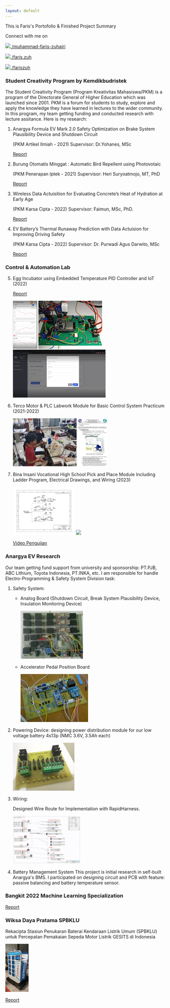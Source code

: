 ```yaml
---
layout: default
---
```

This is Faris's Portofolio & Finished Project Summary

Connect with me on

[<img src="https://content.linkedin.com/content/dam/me/business/en-us/amp/brand-site/v2/bg/LI-Logo.svg.original.svg" height="15"> /muhammad-faris-zuhairi](https://www.linkedin.com/in/muhammad-faris-zuhairi/)

[<img src="https://icon-library.com/images/instagram-small-icon/instagram-small-icon-12.jpg" height="15"> /faris.zuh](https://www.instagram.com/faris.zuh)

[<img src="https://cdn-icons-png.flaticon.com/256/25/25231.png" height=15> /fariszuh](https://github.com/fariszuh)

### Student Creativity Program by Kemdikbudristek
The Student Creativity Program (Program Kreativitas Mahasiswa/PKM) is a program of the Directorate General of Higher Education which was launched since 2001. 
PKM is a forum for students to study, explore and apply the knowledge they have learned in lectures to the wider community. 
In this program, my team getting funding and conducted research with lecture assitance. Here is my research:

1. Anargya Formula EV Mark 2.0 Safety Optimization on Brake System Plausibility Device and Shutdown Circuit

   (PKM Artikel Ilmiah - 2021) Supervisor: Dr.Yohanes, MSc 

   [Report](https://drive.google.com/file/d/1PhQYCqx3cNga5Bwk_2d478ZDWCQRFaYB/view?usp=sharing)

2. Burung Otomatis Minggat : Automatic Bird Repellent using Photovotaic 

    (PKM Penerapan Iptek - 2021) Supervisor: Heri Suryoatmojo, MT, PhD 

   [Report](https://drive.google.com/file/d/15jkfmGeAhg7mg9Sp4R30zkXuUmjkQNLm/view?usp=sharing)
   
3. Wireless Data Actuisition for Evaluating Concrete’s Heat of Hydration at Early Age

   (PKM Karsa Cipta - 2022) Supervisor: Faimun, MSc, PhD.

   [Report](https://drive.google.com/file/d/1brUnFBLFZpmZgZQtYiCr3HEU-Bk7r-g5/view?usp=sharing)

4. EV Battery’s Thermal Runaway Prediction with Data Actuision for Improving Driving Safety

    (PKM Karsa Cipta - 2022) Supervisor: Dr. Purwadi Agus Darwito, MSc

   [Report](https://drive.google.com/file/d/1ePBxKaZzkfORwJIkUyPjxptszIlHnDDB/view?usp=sharing)

### Control & Automation Lab

5. Egg Incubator using Embedded Temperature PID Controller and IoT (2022) 

   [Report](https://drive.google.com/file/d/1-dwvOXYnXfp4yo8YYwyItHiJ5cvomVyj/view?usp=sharing)
   
   <img src="img_10.png" height="150">
   <img src="img_11.png" height="150">
   <img src="img_12.png" height="150">

6. Terco Motor & PLC Labwork Module for Basic Control System Practicum (2021-2022)

   <img src="Portofolio/LKO Modul DSP.jpg" height="150">
   <img src="img_13.png" height="150">

7. Bina Insani Vocational High School Pick and Place Module Including Ladder Program, Electrical Drawings, and Wiring (2023)

   <img src="img_9.png" height="150">
   <img src="Portofolio/SKUBI Serah Terima.jpg" height="150">
   
   [Video Pengujian](https://youtu.be/rrkpYw3nQpU?si=PWYrqeH3i1iGD9lV)

### Anargya EV Research
Our team getting fund support from university and sponsorship: PT.PJB, ABC Lithium, Toyota Indonesia, PT.INKA, etc.
I am responsible for handle Electro-Programming & Safety System Division task:
1. Safety System:
   
   * Analog Board (Shutdown Circuit, Break System Plausibility Device, Insulation Monitoring Device)
     
      <img src=img_5.png height=150>
     
   * Accelerator Pedal Position Board
   
      <img src="img_8.png" height="150">

 
2. Powering Device: designing power distribution module for our low voltage battery 4s13p (NMC 3.6V, 3.5Ah each)
   
   <img src="img_7.png" height="150">

3. Wiring:

   Designed Wire Route for Implementation with RapidHarness.

   <img src=img_6.png height=150>

4. Battery Management System
   This project is initial research in self-built Anargya's BMS. I participated on designing circuit and PCB with feature:
   passive balancing and battery temperature sensor.

### Bangkit 2022 Machine Learning Specialization
[Report](https://docs.google.com/presentation/d/1r7WTBCHRCI2BNKevAhDl_rngdYhQRUjK/edit?usp=sharing&ouid=106161345376668057829&rtpof=true&sd=true)

### Wiksa Daya Pratama SPBKLU
Rekacipta Stasiun Penukaran Baterai Kendaraan Listrik Umum (SPBKLU)
untuk Percepatan Pemakaian Sepeda Motor Listrik GESITS di Indonesia

<img src="img_14.png" height="150">

[Report](https://drive.google.com/file/d/1NYKLdQfIwY2d2VdwtecfcgcjT2Cf7ffJ/view?usp=sharing)
